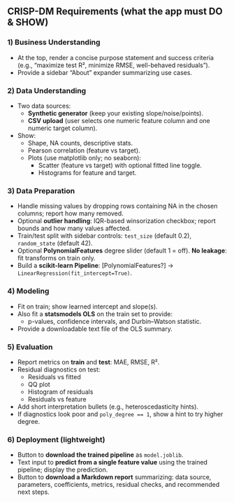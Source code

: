 ## CRISP-DM Requirements (what the app must DO & SHOW)

### 1) Business Understanding
- At the top, render a concise purpose statement and success criteria (e.g., “maximize test R², minimize RMSE, well-behaved residuals”).
- Provide a sidebar “About” expander summarizing use cases.

### 2) Data Understanding
- Two data sources:
  - **Synthetic generator** (keep your existing slope/noise/points).
  - **CSV upload** (user selects one numeric feature column and one numeric target column).
- Show:
  - Shape, NA counts, descriptive stats.
  - Pearson correlation (feature vs target).
  - Plots (use matplotlib only; no seaborn):
    - Scatter (feature vs target) with optional fitted line toggle.
    - Histograms for feature and target.

### 3) Data Preparation
- Handle missing values by dropping rows containing NA in the chosen columns; report how many removed.
- Optional **outlier handling**: IQR-based winsorization checkbox; report bounds and how many values affected.
- Train/test split with sidebar controls: `test_size` (default 0.2), `random_state` (default 42).
- Optional **PolynomialFeatures** degree slider (default 1 = off). **No leakage**: fit transforms on train only.
- Build a **scikit-learn Pipeline**: [PolynomialFeatures?] → `LinearRegression(fit_intercept=True)`.

### 4) Modeling
- Fit on train; show learned intercept and slope(s).
- Also fit a **statsmodels OLS** on the train set to provide:
  - p-values, confidence intervals, and Durbin–Watson statistic.
- Provide a downloadable text file of the OLS summary.

### 5) Evaluation
- Report metrics on **train** and **test**: MAE, RMSE, R².
- Residual diagnostics on test:
  - Residuals vs fitted
  - QQ plot
  - Histogram of residuals
  - Residuals vs feature
- Add short interpretation bullets (e.g., heteroscedasticity hints).
- If diagnostics look poor and `poly_degree == 1`, show a hint to try higher degree.

### 6) Deployment (lightweight)
- Button to **download the trained pipeline** as `model.joblib`.
- Text input to **predict from a single feature value** using the trained pipeline; display the prediction.
- Button to **download a Markdown report** summarizing: data source, parameters, coefficients, metrics, residual checks, and recommended next steps.

